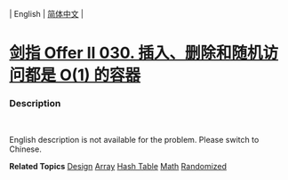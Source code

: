 | English | [简体中文](README.md) |

# [剑指 Offer II 030. 插入、删除和随机访问都是 O(1) 的容器](https://leetcode.cn/problems/FortPu)
 ### Description
<p>&nbsp;</p>

<p>English description is not available for the problem. Please switch to Chinese.</p>

**Related Topics**  [Design](https://leetcode.cn/tag/design) [Array](https://leetcode.cn/tag/array) [Hash Table](https://leetcode.cn/tag/hash-table) [Math](https://leetcode.cn/tag/math) [Randomized](https://leetcode.cn/tag/randomized) 